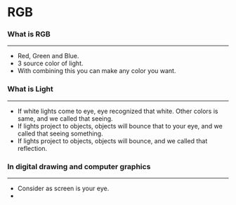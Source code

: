 # RGB
### What is RGB
---
- Red, Green and Blue.
- 3 source color of light.
- With combining this you can make any color you want.

### What is Light
---
- If white lights come to eye, eye recognized that white. Other colors is same, and we called that seeing.
- If lights project to objects, objects will bounce that to your eye, and we called that seeing something.
- If lights project to objects, objects will bounce, and we called that reflection.

### In digital drawing and computer graphics
---
- Consider as screen is your eye.
- 
